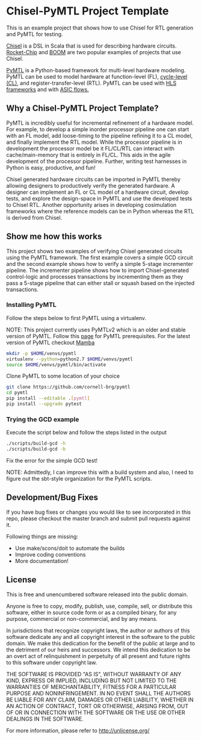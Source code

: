Chisel-PyMTL Project Template
=============================

This is an example project that shows how to use Chisel for RTL generation
and PyMTL for testing.

[Chisel](https://github.com/freechipsproject/chisel3) is a DSL in Scala
that is used for describing hardware circuits.
[Rocket-Chip](https://github.com/chipsalliance/rocket-chip) and
[BOOM](https://github.com/riscv-boom/riscv-boom) are two popular examples
of projects that use Chisel.


[PyMTL](https://github.com/cornell-brg/pymtl) is a Python-based framework
for multi-level hardware modeling. PyMTL can be used to model hardware at
function-level (FL), [cycle-level
(CL)](https://github.com/cornell-ece5745/ece5745-sec-pymtl-cl/blob/master/README.md),
and register-transfer-level (RTL). PyMTL can be used with [HLS
frameworks](https://github.com/cornell-brg/pymtl-tut-hls/blob/master/README.md)
and with [ASIC
flows.](http://www.csl.cornell.edu/courses/ece5745/handouts/ece5745-tut-asic-new.pdf)

## Why a Chisel-PyMTL Project Template?

PyMTL is incredibly useful for incremental refinement of a hardware model.
For example, to develop a simple inorder processor pipeline one can start
with an FL model, add loose-timing to the pipeline refining it to a CL
model, and finally implement the RTL model. While the processor pipeline is
in development the processor model be it FL/CL/RTL can interact with
cache/main-memory that is entirely in FL/CL. This aids in the agile
development of the processor pipeline. Further, writing test harnesses in
Python is easy, productive, and fun!

Chisel generated hardware circuits can be imported in PyMTL thereby
allowing designers to productively verify the generated hardware. A
designer can implement an FL or CL model of a hardware circuit, develop
tests, and explore the design-space in PyMTL and use the developed tests to
Chisel RTL. Another opportunity arises in developing cosimulation
frameworks where the reference models can be in Python whereas the RTL is
derived from Chisel.

## Show me how this works

This project shows two examples of verifying Chisel generated circuits
using the PyMTL framework. The first example covers a simple GCD circuit
and the second example shows how to verify a simple 5-stage incrementer
pipeline. The incrementer pipeline shows how to import Chisel-generated
control-logic and processes transactions by incrementing them as they pass
a 5-stage pipeline that can either stall or squash based on the injected
transactions.

### Installing PyMTL

Follow the steps below to first PyMTL using a virtualenv.

NOTE: This project currently uses PyMTLv2 which is an older and stable
version of PyMTL. Follow this [page](https://github.com/cornell-brg/pymtl) for PyMTL prerequisites.
For the latest version of PyMTL checkout [Mamba](https://github.com/cornell-brg/pymtl3)

```sh
mkdir -p $HOME/venvs/pymtl
virtualenv --python=python2.7 $HOME/venvs/pymtl
source $HOME/venvs/pymtl/bin/activate
```
Clone PyMTL to some location of your choice

```sh
git clone https://github.com/cornell-brg/pymtl
cd pymtl
pip install --editable .[pymtl]
pip install --upgrade pytest
```

### Trying the GCD example

Execute the script below and follow the steps listed in the output

```sh
./scripts/build-gcd -h
./scripts/build-gcd -b
```

Fix the error for the simple GCD test!

NOTE: Admittedly, I can improve this with a build system and also, I need
to figure out the sbt-style organization for the PyMTL scripts.

## Development/Bug Fixes

If you have bug fixes or changes you would like to see incorporated in this
repo, please checkout the master branch and submit pull requests against
it.

Following things are missing:

  - Use make/scons/doit to automate the builds
  - Improve coding conventions
  - More documentation!

## License
This is free and unencumbered software released into the public domain.

Anyone is free to copy, modify, publish, use, compile, sell, or
distribute this software, either in source code form or as a compiled
binary, for any purpose, commercial or non-commercial, and by any
means.

In jurisdictions that recognize copyright laws, the author or authors
of this software dedicate any and all copyright interest in the
software to the public domain. We make this dedication for the benefit
of the public at large and to the detriment of our heirs and
successors. We intend this dedication to be an overt act of
relinquishment in perpetuity of all present and future rights to this
software under copyright law.

THE SOFTWARE IS PROVIDED "AS IS", WITHOUT WARRANTY OF ANY KIND,
EXPRESS OR IMPLIED, INCLUDING BUT NOT LIMITED TO THE WARRANTIES OF
MERCHANTABILITY, FITNESS FOR A PARTICULAR PURPOSE AND NONINFRINGEMENT.
IN NO EVENT SHALL THE AUTHORS BE LIABLE FOR ANY CLAIM, DAMAGES OR
OTHER LIABILITY, WHETHER IN AN ACTION OF CONTRACT, TORT OR OTHERWISE,
ARISING FROM, OUT OF OR IN CONNECTION WITH THE SOFTWARE OR THE USE OR
OTHER DEALINGS IN THE SOFTWARE.

For more information, please refer to <http://unlicense.org/>
